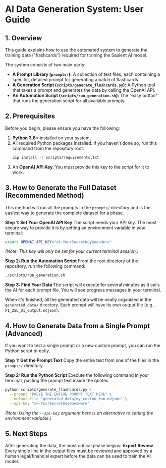 # AI Data Generation System: User Guide

## 1. Overview

This guide explains how to use the automated system to generate the training data ("flashcards") required for training the Sapient AI model.

The system consists of two main parts:
*   **A Prompt Library (`prompts/`):** A collection of text files, each containing a specific, detailed prompt for generating a batch of flashcards.
*   **A Generation Script (`scripts/generate_flashcards.py`):** A Python tool that takes a prompt and generates the data by calling the OpenAI API.
*   **An Automation Script (`scripts/run_generation.sh`):** The "easy button" that runs the generation script for all available prompts.

## 2. Prerequisites

Before you begin, please ensure you have the following:
1.  **Python 3.8+** installed on your system.
2.  All required Python packages installed. If you haven't done so, run this command from the repository root:
    ```bash
    pip install -r scripts/requirements.txt
    ```
3.  An **OpenAI API Key**. You must provide this key to the script for it to work.

## 3. How to Generate the Full Dataset (Recommended Method)

This method will run all the prompts in the `prompts/` directory and is the easiest way to generate the complete dataset for a phase.

**Step 1: Set Your OpenAI API Key**
The script needs your API key. The most secure way to provide it is by setting an environment variable in your terminal:
```bash
export OPENAI_API_KEY="sk-YourSecretKeyGoesHere"
```
*(Note: This key will only be set for your current terminal session.)*

**Step 2: Run the Automation Script**
From the root directory of the repository, run the following command:
```bash
./scripts/run_generation.sh
```

**Step 3: Find Your Data**
The script will execute for several minutes as it calls the AI for each prompt file. You will see progress messages in your terminal.

When it's finished, all the generated data will be neatly organized in the `generated_data/` directory. Each prompt will have its own output file (e.g., `P1_ZSL_01_output.ndjson`).

## 4. How to Generate Data from a Single Prompt (Advanced)

If you want to test a single prompt or a new custom prompt, you can run the Python script directly.

**Step 1: Get the Prompt Text**
Copy the entire text from one of the files in the `prompts/` directory.

**Step 2: Run the Python Script**
Execute the following command in your terminal, pasting the prompt text inside the quotes.

```bash
python scripts/generate_flashcards.py \
  --prompt "PASTE THE ENTIRE PROMPT TEXT HERE" \
  --output-file "generated_data/my_custom_run.ndjson" \
  --api-key "sk-YourSecretKeyGoesHere"
```
*(Note: Using the `--api-key` argument here is an alternative to setting the environment variable.)*

## 5. Next Steps

After generating the data, the most critical phase begins: **Expert Review**. Every single line in the output files must be reviewed and approved by a human legal/financial expert before the data can be used to train the AI model.
